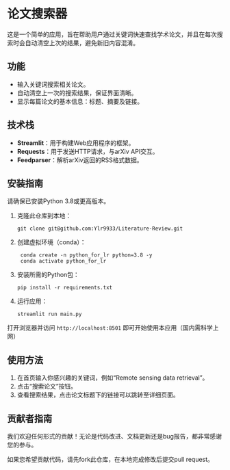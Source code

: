 # 论文搜索器

这是一个简单的应用，旨在帮助用户通过关键词快速查找学术论文，并且在每次搜索时会自动清空上次的结果，避免新旧内容混淆。

## 功能

- 输入关键词搜索相关论文。
- 自动清空上一次的搜索结果，保证界面清晰。
- 显示每篇论文的基本信息：标题、摘要及链接。

## 技术栈

- **Streamlit**：用于构建Web应用程序的框架。
- **Requests**：用于发送HTTP请求，与arXiv API交互。
- **Feedparser**：解析arXiv返回的RSS格式数据。

## 安装指南

请确保已安装Python 3.8或更高版本。

1. 克隆此仓库到本地：
   ```
   git clone git@github.com:Ylr9933/Literature-Review.git
   ```

2. 创建虚拟环境（conda）：
   ```
    conda create -n python_for_lr python=3.8 -y
    conda activate python_for_lr
   ```

3. 安装所需的Python包：
   ```
   pip install -r requirements.txt
   ```
   
4. 运行应用：
   ```
   streamlit run main.py
   ```

打开浏览器并访问 `http://localhost:8501` 即可开始使用本应用（国内需科学上网）

## 使用方法

1. 在首页输入你感兴趣的关键词，例如“Remote sensing data retrieval”。
2. 点击“搜索论文”按钮。
3. 查看搜索结果，点击论文标题下的链接可以跳转至详细页面。

## 贡献者指南

我们欢迎任何形式的贡献！无论是代码改进、文档更新还是bug报告，都非常感谢您的参与。

如果您希望贡献代码，请先fork此仓库，在本地完成修改后提交pull request。

